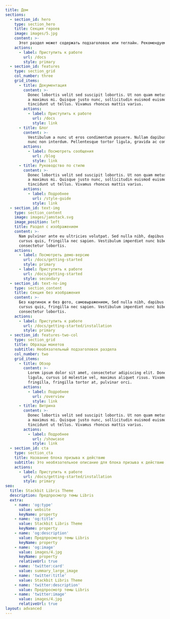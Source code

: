 ```yaml
---
title: Дом
sections:
  - section_id: hero
    type: section_hero
    title: Секция героев
    image: images/5.jpg
    content: >-
      Этот раздел может содержать подзаголовок или теглайн. Рекомендуемая длина составляет от одного до трех предложений, но может быть изменено по вашему желанию.
    actions:
      - label: Приступить к работе
        url: /docs
        style: primary
  - section_id: features
    type: section_grid
    col_number: three
    grid_items:
      - title: Документация
        content: >-
          Donec lobortis velit sed suscipit lobortis. Ut non quam metus. Nullam
          a maximus mi. Quisque justo nunc, sollicitudin euismod euismod at,
          tincidunt ut tellus. Vivamus rhoncus mattis varius.
        actions:
          - label: Приступить к работе
            url: /docs
            style: link
      - title: Блог
        content: >-
          Vestibulum a nunc ut eros condimentum posuere. Nullam dapibus quis
          nunc non interdum. Pellentesque tortor ligula, gravida ac commodo eu.
        actions:
          - label: Посмотреть сообщения
            url: /blog
            style: link
      - title: Руководство по стилю
        content: >-
          Donec lobortis velit sed suscipit lobortis. Ut non quam metus. Nullam
          a maximus mi. Quisque justo nunc, sollicitudin euismod euismod at,
          tincidunt ut tellus. Vivamus rhoncus mattis varius.
        actions:
          - label: Подробнее
            url: /style-guide
            style: link
  - section_id: text-img
    type: section_content
    image: images/jamstack.svg
    image_position: left
    title: Раздел с изображением
    content: >-
      Nam pulvinar ante eu ultricies volutpat. Sed nulla nibh, dapibus sit amet
      cursus quis, fringilla nec sapien. Vestibulum imperdiet nunc bibendum
      consectetur lobortis.
    actions:
      - label: Посмотреть демо-версию
        url: /docs/getting-started
        style: primary
      - label: Приступить к работе
        url: /docs/getting-started
        style: secondary
  - section_id: text-no-img
    type: section_content
    title: Секция без изображения
    content: >-
      Без картинок и без фото, самовыражением, Sed nulla nibh, dapibus sit amet
      cursus quis, fringilla nec sapien. Vestibulum imperdiet nunc bibendum
      consectetur lobortis.
    actions:
      - label: Приступить к работе
        url: /docs/getting-started/installation
        style: primary
  - section_id: features-two-col
    type: section_grid
    title: Образцы макетов
    subtitle: Необязательный подзаголовок раздела
    col_number: two
    grid_items:
      - title: Обзор
        content: >-
          Lorem ipsum dolor sit amet, consectetur adipiscing elit. Donec nisl
          ligula, cursus id molestie vel, maximus aliquet risus. Vivamus in nibh
          fringilla, fringilla tortor at, pulvinar orci.
        actions:
          - label: Подробнее
            url: /overview
            style: link
      - title: Витрина
        content: >-
          Donec lobortis velit sed suscipit lobortis. Ut non quam metus. Nullam
          a maximus mi. Quisque justo nunc, sollicitudin euismod euismod at,
          tincidunt ut tellus. Vivamus rhoncus mattis varius.
        actions:
          - label: Подробнее
            url: /showcase
            style: link
  - section_id: cta
    type: section_cta
    title: Название блока призыва к действию
    subtitle: Это необязательное описание для блока призыва к действию.
    actions:
      - label: Приступить к работе
        url: /docs/getting-started/installation
        style: primary
seo:
  title: Stackbit Libris Theme
  description: Предпросмотр темы Libris
  extra:
    - name: 'og:type'
      value: website
      keyName: property
    - name: 'og:title'
      value: Stackbit Libris Theme
      keyName: property
    - name: 'og:description'
      value: Предпросмотр темы Libris
      keyName: property
    - name: 'og:image'
      value: images/4.jpg
      keyName: property
      relativeUrl: true
    - name: 'twitter:card'
      value: summary_large_image
    - name: 'twitter:title'
      value: Stackbit Libris Theme
    - name: 'twitter:description'
      value: Предпросмотр темы Libris
    - name: 'twitter:image'
      value: images/4.jpg
      relativeUrl: true
layout: advanced
---
```

